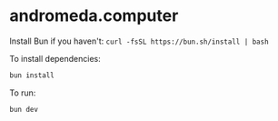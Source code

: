 # andromeda.computer

Install Bun if you haven't: `curl -fsSL https://bun.sh/install | bash`

To install dependencies:

```bash
bun install
```

To run:

```bash
bun dev
```
